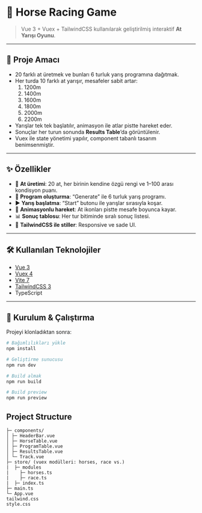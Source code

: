 # 🐎 Horse Racing Game

> Vue 3 + Vuex + TailwindCSS kullanılarak geliştirilmiş interaktif **At Yarışı Oyunu**.

---

## 🎯 Proje Amacı

- 20 farklı at üretmek ve bunları 6 turluk yarış programına dağıtmak.
- Her turda 10 farklı at yarışır, mesafeler sabit artar:
  1. 1200m
  2. 1400m
  3. 1600m
  4. 1800m
  5. 2000m
  6. 2200m
- Yarışlar tek tek başlatılır, animasyon ile atlar pistte hareket eder.
- Sonuçlar her turun sonunda **Results Table**’da görüntülenir.
- Vuex ile state yönetimi yapılır, component tabanlı tasarım benimsenmiştir.

---

## ✨ Özellikler

- 🎲 **At üretimi**: 20 at, her birinin kendine özgü rengi ve 1–100 arası kondisyon puanı.
- 📅 **Program oluşturma**: “Generate” ile 6 turluk yarış programı.
- ▶️ **Yarış başlatma**: “Start” butonu ile yarışlar sırasıyla koşar.
- 🐎 **Animasyonlu hareket**: At ikonları pistte mesafe boyunca kayar.
- 📊 **Sonuç tablosu**: Her tur bitiminde sıralı sonuç listesi.
- 🎨 **TailwindCSS ile stiller**: Responsive ve sade UI.

---

## 🛠 Kullanılan Teknolojiler

- [Vue 3](https://vuejs.org/)
- [Vuex 4](https://vuex.vuejs.org/)
- [Vite 7](https://vitejs.dev/)
- [TailwindCSS 3](https://tailwindcss.com/)
- TypeScript

---

## 🚀 Kurulum & Çalıştırma

Projeyi klonladıktan sonra:

```bash
# Bağımlılıkları yükle
npm install

# Geliştirme sunucusu
npm run dev

# Build almak
npm run build

# Build preview
npm run preview
```

## Project Structure

``` src/
├─ components/
│ ├─ HeaderBar.vue
│ ├─ HorseTable.vue
│ ├─ ProgramTable.vue
│ ├─ ResultsTable.vue
│ └─ Track.vue
├─ store/ (vuex modülleri: horses, race vs.)
|  ├─ modules
|    ├─ horses.ts
|    ├─ race.ts
|  ├─ index.ts
├─ main.ts
└─ App.vue
tailwind.css
style.css
```
